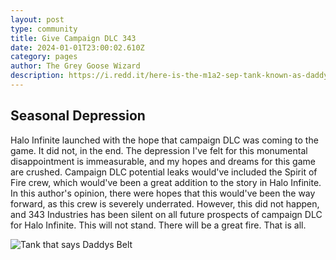 ```yaml
---
layout: post
type: community
title: Give Campaign DLC 343
date: 2024-01-01T23:00:02.610Z
category: pages
author: The Grey Goose Wizard
description: https://i.redd.it/here-is-the-m1a2-sep-tank-known-as-daddys-belt-and-its-v0-q51lam179cla1.jpg?width=1200&format=pjpg&auto=webp&s=a18236a3701ab2bce1e22bdd78240828f1a4f26d
---
```

## Seasonal Depression

Halo Infinite launched with the hope that campaign DLC was coming to the game. It did not, in the end. The depression I've felt for this monumental disappointment is immeasurable, and my hopes and dreams for this game are crushed. Campaign DLC potential leaks would've included the Spirit of Fire crew, which would've been a great addition to the story in Halo Infinite. In this author's opinion, there were hopes that this would've been the way forward, as this crew is severely underrated. However, this did not happen, and 343 Industries has been silent on all future prospects of campaign DLC for Halo Infinite. This will not stand. There will be a great fire. That is all.

![Tank that says Daddys Belt](/assets/images/uploads/belt.jpg)
